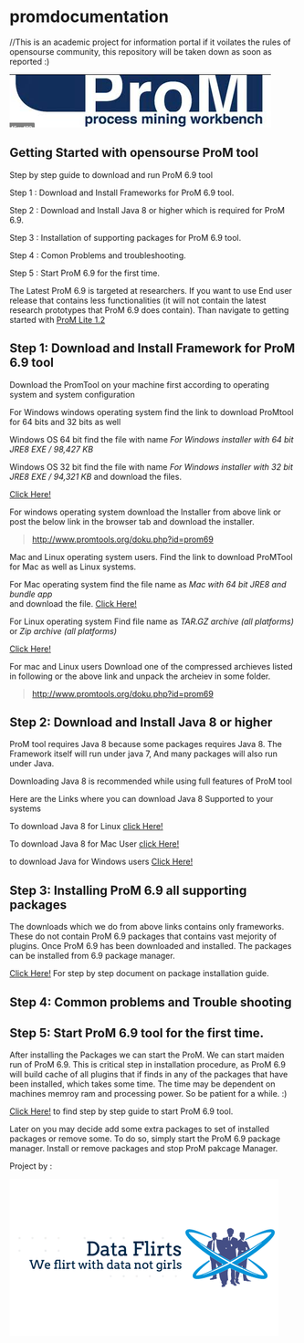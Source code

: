 # promdocumentation
//This is an academic project for information portal if it voilates the rules of opensourse community, this repository will be taken down as soon as reported :)


![ProM tool](https://github.com/AkshayDevkate/promdocumentation/blob/main/Screenshot%202020-10-29%20at%202.13.13%20PM.png)

## Getting Started with opensourse ProM tool 

  Step by step guide to download and run ProM 6.9 tool 

  Step 1 : Download and Install Frameworks for ProM 6.9 tool. 

  Step 2 : Download and Install Java 8 or higher which is required for ProM 6.9. 
  
  Step 3 : Installation of supporting packages for ProM 6.9 tool. 
  
  Step 4 : Comon Problems and troubleshooting.  
  
  Step 5 : Start ProM 6.9 for the first time. 


The Latest ProM 6.9 is targeted at researchers.
If you want to use End user release that contains less functionalities (it will not contain the latest research prototypes that ProM 6.9 does contain). Than navigate to getting started with [ProM Lite 1.2](https://github.com/AkshayDevkate/promdocumentation/edit/main/README.md)



   ## Step 1: Download and Install Framework for ProM 6.9 tool

   Download the PromTool on your machine first according to operating system and system configuration 

   For Windows windows operating system 
    find the link to download ProMtool for 64 bits and 32 bits as well 

   Windows OS 64 bit find the file with name 
     *For Windows installer with 64 bit JRE8 
     EXE / 98,427 KB*
 
 Windows OS 32 bit find the file with name 
     *For Windows installer with 32 bit JRE8
     EXE / 94,321 KB*
      and download the files.
   
  [Click Here!](http://www.promtools.org/doku.php?id=prom69)
        
   For windows operating system download the Installer from above link or post the below link in the browser tab and download the installer.

> http://www.promtools.org/doku.php?id=prom69




   Mac and Linux operating system users. 
   Find the link to download ProMTool for Mac as well as Linux systems.
   
   For Mac operating system 
    find the file name as *Mac with 64 bit JRE8 and bundle app*  
    and download the file.
   [Click Here!](http://www.promtools.org/doku.php?id=prom69)
   
   For Linux operating system 
    Find file name as *TAR.GZ archive (all platforms)* 
    or
    *Zip archive (all platforms)*
      
   [Click Here!](http://www.promtools.org/doku.php?id=prom69)
        
   For mac and Linux users Download one of the compressed archieves listed in following or the above link and unpack the archeiev in some folder.
   
> http://www.promtools.org/doku.php?id=prom69

   ## Step 2: Download and Install Java 8 or higher 

ProM tool requires Java 8 because some packages requires Java 8.
The Framework itself will run under java 7, And many packages will also run under Java. 

Downloading Java 8 is recommended while using full features of ProM tool 

Here are the Links where you can download Java 8 Supported to your systems 


  To download Java 8 for Linux 
  [click Here!](https://www.oracle.com/java/technologies/javase/javase-jdk8-downloads.html)
       
  To download Java 8 for Mac User 
  [click Here!](https://www.oracle.com/java/technologies/javase/javase-jdk8-downloads.html)
      
   to download Java for Windows users 
   [Click Here!](javaWindows.pdf)
   
   
  ## Step 3: Installing ProM 6.9 all supporting packages 
 
 The downloads which we do from above links contains only frameworks. These do not contain ProM 6.9 packages that contains vast mejority of plugins. Once ProM 6.9 has been downloaded and installed. The packages can be installed from 6.9 package manager. 
 
 [Click Here!](https://github.com/AkshayDevkate/promdocumentation/blob/main/prom6packagedinstall.docx) For step by step document on package installation guide. 
 
  ## Step 4: Common problems and Trouble shooting 





  ## Step 5: Start ProM 6.9 tool for the first time. 

After installing the Packages we can start the ProM. We can start maiden run of ProM 6.9. This is critical step in installation procedure, as ProM 6.9 will build cache of all plugins that if finds in any of the packages that have been installed, which takes some time. The time may be dependent on machines memroy ram and processing power. So be patient for a while. :)

[Click Here!](https://github.com/AkshayDevkate/promdocumentation/blob/main/GettingStartedProm.docx) to find step by step guide to start ProM 6.9 tool. 

Later on you may decide add some extra packages to set of installed packages or remove some. To do so, simply start the ProM 6.9 package manager. Install or remove packages and stop ProM pakcage Manager.





Project by :

![Group Logo](Screenshot_2020-10-05_at_12.34.14_PM-removebg-preview.png)
